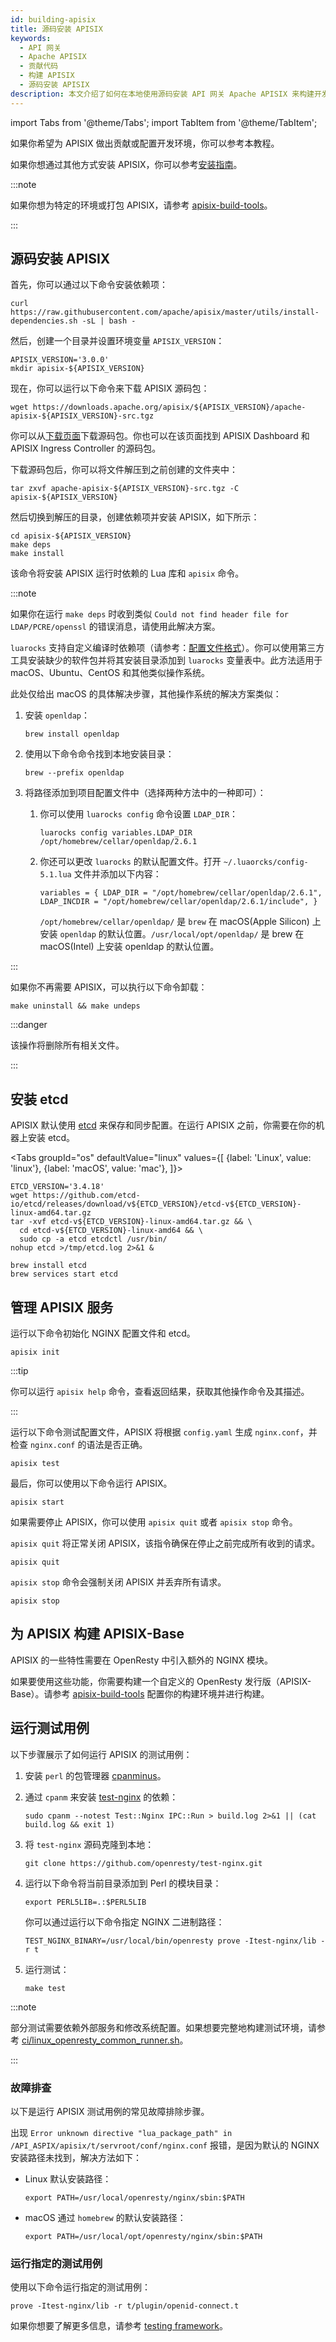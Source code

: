 ```yaml
---
id: building-apisix
title: 源码安装 APISIX
keywords:
  - API 网关
  - Apache APISIX
  - 贡献代码
  - 构建 APISIX
  - 源码安装 APISIX
description: 本文介绍了如何在本地使用源码安装 API 网关 Apache APISIX 来构建开发环境。
---
```


<!--
#
# Licensed to the Apache Software Foundation (ASF) under one or more
# contributor license agreements.  See the NOTICE file distributed with
# this work for additional information regarding copyright ownership.
# The ASF licenses this file to You under the Apache License, Version 2.0
# (the "License"); you may not use this file except in compliance with
# the License.  You may obtain a copy of the License at
#
#     http://www.apache.org/licenses/LICENSE-2.0
#
# Unless required by applicable law or agreed to in writing, software
# distributed under the License is distributed on an "AS IS" BASIS,
# WITHOUT WARRANTIES OR CONDITIONS OF ANY KIND, either express or implied.
# See the License for the specific language governing permissions and
# limitations under the License.
#
-->

import Tabs from '@theme/Tabs';
import TabItem from '@theme/TabItem';

如果你希望为 APISIX 做出贡献或配置开发环境，你可以参考本教程。

如果你想通过其他方式安装 APISIX，你可以参考[安装指南](./installation-guide.md)。

:::note

如果你想为特定的环境或打包 APISIX，请参考 [apisix-build-tools](https://github.com/api7/apisix-build-tools)。

:::

## 源码安装 APISIX

首先，你可以通过以下命令安装依赖项：

```shell
curl https://raw.githubusercontent.com/apache/apisix/master/utils/install-dependencies.sh -sL | bash -
```

然后，创建一个目录并设置环境变量 `APISIX_VERSION`：

```shell
APISIX_VERSION='3.0.0'
mkdir apisix-${APISIX_VERSION}
```

现在，你可以运行以下命令来下载 APISIX 源码包：

```shell
wget https://downloads.apache.org/apisix/${APISIX_VERSION}/apache-apisix-${APISIX_VERSION}-src.tgz
```

你可以从[下载页面](https://apisix.apache.org/downloads/)下载源码包。你也可以在该页面找到 APISIX Dashboard 和 APISIX Ingress Controller 的源码包。

下载源码包后，你可以将文件解压到之前创建的文件夹中：

```shell
tar zxvf apache-apisix-${APISIX_VERSION}-src.tgz -C apisix-${APISIX_VERSION}
```

然后切换到解压的目录，创建依赖项并安装 APISIX，如下所示：

```shell
cd apisix-${APISIX_VERSION}
make deps
make install
```

该命令将安装 APISIX 运行时依赖的 Lua 库和 `apisix` 命令。

:::note

如果你在运行 `make deps` 时收到类似 `Could not find header file for LDAP/PCRE/openssl` 的错误消息，请使用此解决方案。

`luarocks` 支持自定义编译时依赖项（请参考：[配置文件格式](https://github.com/luarocks/luarocks/wiki/Config-file-format)）。你可以使用第三方工具安装缺少的软件包并将其安装目录添加到 `luarocks` 变量表中。此方法适用于 macOS、Ubuntu、CentOS 和其他类似操作系统。

此处仅给出 macOS 的具体解决步骤，其他操作系统的解决方案类似：

1. 安装 `openldap`：

   ```shell
   brew install openldap
   ```

2. 使用以下命令命令找到本地安装目录：

   ```shell
   brew --prefix openldap
   ```

3. 将路径添加到项目配置文件中（选择两种方法中的一种即可）：
   1. 你可以使用 `luarocks config` 命令设置 `LDAP_DIR`：

      ```shell
      luarocks config variables.LDAP_DIR /opt/homebrew/cellar/openldap/2.6.1
      ```

   2. 你还可以更改 `luarocks` 的默认配置文件。打开 `~/.luaorcks/config-5.1.lua` 文件并添加以下内容：

      ```shell
      variables = { LDAP_DIR = "/opt/homebrew/cellar/openldap/2.6.1", LDAP_INCDIR = "/opt/homebrew/cellar/openldap/2.6.1/include", }
      ```

      `/opt/homebrew/cellar/openldap/` 是 `brew` 在 macOS(Apple Silicon) 上安装 `openldap` 的默认位置。`/usr/local/opt/openldap/` 是 brew 在 macOS(Intel) 上安装 openldap 的默认位置。

:::

如果你不再需要 APISIX，可以执行以下命令卸载：

```shell
make uninstall && make undeps
```

:::danger

该操作将删除所有相关文件。

:::

## 安装 etcd

APISIX 默认使用 [etcd](https://github.com/etcd-io/etcd) 来保存和同步配置。在运行 APISIX 之前，你需要在你的机器上安装 etcd。

<Tabs
  groupId="os"
  defaultValue="linux"
  values={[
    {label: 'Linux', value: 'linux'},
    {label: 'macOS', value: 'mac'},
  ]}>
<TabItem value="linux">

```shell
ETCD_VERSION='3.4.18'
wget https://github.com/etcd-io/etcd/releases/download/v${ETCD_VERSION}/etcd-v${ETCD_VERSION}-linux-amd64.tar.gz
tar -xvf etcd-v${ETCD_VERSION}-linux-amd64.tar.gz && \
  cd etcd-v${ETCD_VERSION}-linux-amd64 && \
  sudo cp -a etcd etcdctl /usr/bin/
nohup etcd >/tmp/etcd.log 2>&1 &
```

</TabItem>

<TabItem value="mac">

```shell
brew install etcd
brew services start etcd
```

</TabItem>
</Tabs>

## 管理 APISIX 服务

运行以下命令初始化 NGINX 配置文件和 etcd。

```shell
apisix init
```

:::tip

你可以运行 `apisix help` 命令，查看返回结果，获取其他操作命令及其描述。

:::

运行以下命令测试配置文件，APISIX 将根据 `config.yaml` 生成 `nginx.conf`，并检查 `nginx.conf` 的语法是否正确。

```shell
apisix test
```

最后，你可以使用以下命令运行 APISIX。

```shell
apisix start
```

如果需要停止 APISIX，你可以使用 `apisix quit` 或者 `apisix stop` 命令。

`apisix quit` 将正常关闭 APISIX，该指令确保在停止之前完成所有收到的请求。

```shell
apisix quit
```

`apisix stop` 命令会强制关闭 APISIX 并丢弃所有请求。

```shell
apisix stop
```

## 为 APISIX 构建 APISIX-Base

APISIX 的一些特性需要在 OpenResty 中引入额外的 NGINX 模块。

如果要使用这些功能，你需要构建一个自定义的 OpenResty 发行版（APISIX-Base）。请参考 [apisix-build-tools](https://github.com/api7/apisix-build-tools) 配置你的构建环境并进行构建。

## 运行测试用例

以下步骤展示了如何运行 APISIX 的测试用例：

1. 安装 `perl` 的包管理器 [cpanminus](https://metacpan.org/pod/App::cpanminus#INSTALLATION)。
2. 通过 `cpanm` 来安装 [test-nginx](https://github.com/openresty/test-nginx) 的依赖：

   ```shell
   sudo cpanm --notest Test::Nginx IPC::Run > build.log 2>&1 || (cat build.log && exit 1)
   ```

3. 将 `test-nginx` 源码克隆到本地：

   ```shell
   git clone https://github.com/openresty/test-nginx.git
   ```

4. 运行以下命令将当前目录添加到 Perl 的模块目录：

   ```shell
   export PERL5LIB=.:$PERL5LIB
   ```

   你可以通过运行以下命令指定 NGINX 二进制路径：

   ```shell
   TEST_NGINX_BINARY=/usr/local/bin/openresty prove -Itest-nginx/lib -r t
   ```

5. 运行测试：

   ```shell
   make test
   ```

:::note

部分测试需要依赖外部服务和修改系统配置。如果想要完整地构建测试环境，请参考 [ci/linux_openresty_common_runner.sh](https://github.com/apache/apisix/blob/master/ci/linux_openresty_common_runner.sh)。

:::

### 故障排查

以下是运行 APISIX 测试用例的常见故障排除步骤。

出现 `Error unknown directive "lua_package_path" in /API_ASPIX/apisix/t/servroot/conf/nginx.conf` 报错，是因为默认的 NGINX 安装路径未找到，解决方法如下：

- Linux 默认安装路径：

  ```shell
  export PATH=/usr/local/openresty/nginx/sbin:$PATH
  ```

- macOS 通过 `homebrew` 的默认安装路径：

  ```shell
  export PATH=/usr/local/opt/openresty/nginx/sbin:$PATH
  ```

### 运行指定的测试用例

使用以下命令运行指定的测试用例：

```shell
prove -Itest-nginx/lib -r t/plugin/openid-connect.t
```

如果你想要了解更多信息，请参考 [testing framework](https://github.com/apache/apisix/blob/master/docs/en/latest/internal/testing-framework.md)。
